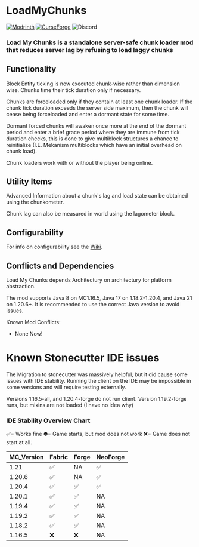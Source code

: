 # LoadMyChunks 

[![Modrinth](https://img.shields.io/modrinth/dt/load-my-chunks?colour=00AF5C&label=downloads&logo=modrinth)](https://modrinth.com/mod/load-my-chunks) [![CurseForge](https://cf.way2muchnoise.eu/full_1024152_downloads.svg)](https://curseforge.com/minecraft/mc-mods/load-my-chunks) ![Discord](https://img.shields.io/discord/622462228779630600?label=Discord%20&link=https%3A%2F%2Fdiscord.gg%2FsBRwWXmaXG)

### Load My Chunks is a standalone server-safe chunk loader mod that reduces server lag by refusing to load laggy chunks
 
## Functionality
Block Entity ticking is now executed chunk-wise rather than dimension wise. Chunks time their tick duration only if necessary.

Chunks are forceloaded only if they contain at least one chunk loader. If the chunk tick duration exceeds the server side maximum, then the chunk will cease being forceloaded and enter a dormant state for some time.

Dormant forced chunks will awaken once more at the end of the dormant period and enter a brief grace period where they are immune from tick duration checks, this is done to give multiblock structures a chance to reinitialize (I.E. Mekanism multiblocks which have an initial overhead on chunk load).

Chunk loaders work with or without the player being online.

## Utility Items
Advanced Information about a chunk's lag and load state can be obtained using the chunkometer.

Chunk lag can also be measured in world using the lagometer block.

## Configurability
For info on configurability see the [Wiki](https://github.com/Drathonix/LoadMyChunks/wiki).

## Conflicts and Dependencies
Load My Chunks depends Architectury on architectury for platform abstraction.

The mod supports Java 8 on MC1.16.5, Java 17 on 1.18.2-1.20.4, and Java 21 on 1.20.6+. It is recommended to use the correct Java version to avoid issues.

Known Mod Conflicts:
* None Now!

# Known Stonecutter IDE issues

The Migration to stonecutter was massively helpful, but it did cause some issues with IDE stability. Running the client on the IDE may be impossible in some versions and will require testing externally.

Versions 1.16.5-all, and 1.20.4-forge do not run client.
Version 1.19.2-forge runs, but mixins are not loaded (I have no idea why)

### IDE Stability Overview Chart
✅= Works fine
⛔= Game starts, but mod does not work
❌= Game does not start at all.

| MC_Version | Fabric | Forge | NeoForge |
|------------|--------|-------|----------|
| 1.21       | ✅      | NA    | ✅        |
| 1.20.6     | ✅      | NA    | ✅        |
| 1.20.4     | ✅      | ✅     | ✅        |
| 1.20.1     | ✅      | ✅     | NA       |
| 1.19.4     | ✅      | ✅     | NA       |
| 1.19.2     | ✅      | ✅     | NA       |
| 1.18.2     | ✅      | ✅     | NA       |
| 1.16.5     | ❌      | ❌     | NA       |
